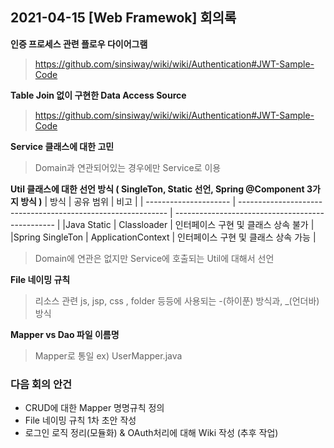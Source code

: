 ## 2021-04-15 [Web Framewok] 회의록

**인증 프로세스 관련 플로우 다이어그램**
<br>
> https://github.com/sinsiway/wiki/wiki/Authentication#JWT-Sample-Code

**Table Join 없이 구현한 Data Access Source**
<br>
> https://github.com/sinsiway/wiki/wiki/Authentication#JWT-Sample-Code

**Service 클래스에 대한 고민**
> Domain과 연관되어있는 경우에만 Service로 이용 

**Util 클래스에 대한 선언 방식 ( SingleTon, Static 선언, Spring @Component 3가지 방식 )**
| 방식                  | 공유 범위                                                     | 비고                                              |
| --------------------- | ------------------------------------------------------------ | ------------------------------------------------ |
|Java Static            | Classloader                                                  | 인터페이스 구현 및 클래스 상속 불가                 |
|Spring SingleTon       | ApplicationContext                                           | 인터페이스 구현 및 클래스 상속 가능                 |

> Domain에 연관은 없지만 Service에 호출되는 Util에 대해서 선언  

**File 네이밍 규칙**
> 리소스 관련 js, jsp, css , folder 등등에 사용되는 -(하이푼) 방식과, _(언더바) 방식

**Mapper vs Dao 파일 이름명**
> Mapper로 통일 ex) UserMapper.java 

### 다음 회의 안건

* CRUD에 대한 Mapper 명명규칙 정의
* File 네이밍 규칙 1차 초안 작성
* 로그인 로직 정리(모듈화) & OAuth처리에 대해 Wiki 작성 (추후 작업)








